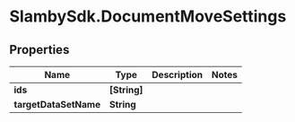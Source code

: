 # SlambySdk.DocumentMoveSettings

## Properties
Name | Type | Description | Notes
------------ | ------------- | ------------- | -------------
**ids** | **[String]** |  | 
**targetDataSetName** | **String** |  | 



